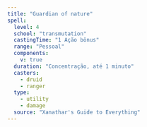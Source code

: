 ```yaml
---
title: "Guardian of nature"
spell:
  level: 4
  school: "transmutation"
  castingTime: "1 Ação bônus"
  range: "Pessoal"
  components:
    v: true
  duration: "Concentração, até 1 minuto"
  casters:
    - druid
    - ranger
  type:
    - utility
    - damage
  source: "Xanathar's Guide to Everything"
---
```


